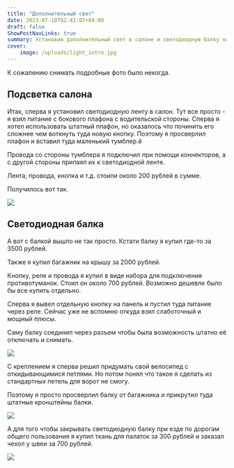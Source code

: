 ```yaml
---
title: "Дополнительный свет"
date: 2023-07-10T02:42:07+04:00
draft: false
ShowPostNavLinks: true
summary: Установии дополнительный свет в салоне и светодиодную балку на крышу
cover:
    image: /uploads/light_intro.jpg
---
```



К сожалению снимать подробные фото было некогда.


## Подсветка салона

Итак, сперва я установил светодиодную ленту в салон. Тут все просто - я взял питание с бокового плафона с водительской стороны. Сперва я хотел использовать штатный плафон, но оказалось что починить его сложнее чем воткнуть туда новую кнопку. Поэтому я просверлил плафон и вставил туда маленький тумблер.ё

Провода со стороны тумблера я подключил при помощи коннекторов, а с другой стороны припаял их к светодиодной ленте.

Лента, провода, кнопка и т.д. стоили около 200 рублей в сумме.

Получилось вот так.

![](/uploads/light_2.jpg)

## Светодиодная балка

А вот с балкой вышло не так просто. Кстати балку я купил где-то за 3500 рублей.

Также я купил багажник на крышу за 2000 рублей.

Кнопку, реле и провода я купил в виде набора для подключения противотуманок. Стоил он около 700 рублей. Возможно дешевле было бы все купить отдельно. 

Сперва я вывел отдельную кнопку на панель и пустил туда питание через реле. Сейчас уже не вспомню откуда взял слаботочный и мощный плюсы.

Саму балку соединил через разъем чтобы была возможность штатно её отключать и снимать.

![](/uploads/light_1.jpg)

С креплением я сперва решил придумать свой велосипед с откидывающимися петлями. Но потом понял что такое я сделать из стандартных петель для ворот не смогу.

Поэтому я просто просверлил балку от багажника и прикрутил туда штатные кронштейны балки.

![](/uploads/light_3.jpg)

А для того чтобы закрывать светодиодную балку при езде по дорогам общего пользования я купил ткань для палаток за 300 рублей и заказал чехол у швеи за 700 рублей.

![](/uploads/light_4.jpg)
